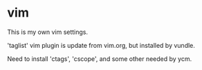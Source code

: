 vim
===

This is my own vim settings.

'taglist' vim plugin is update from vim.org,
    but installed by vundle.

Need to install 'ctags', 'cscope', and some other needed 
by ycm.
